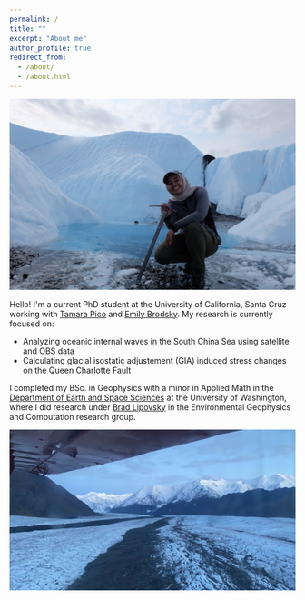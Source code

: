 ```yaml
---
permalink: /
title: ""
excerpt: "About me"
author_profile: true
redirect_from: 
  - /about/
  - /about.html
---
```


![Image of me crouched down with an ice axe on the Matanuska Glacier](images/mat1.JPG)

Hello! I'm a current PhD student at the University of California, Santa Cruz working with [Tamara Pico]([url](https://tamarapico.github.io/)) and [Emily Brodsky]([url](https://seismo.sites.ucsc.edu/emily-brodsky/)). 
My research is currently focused on:

- Analyzing oceanic internal waves in the South China Sea using satellite and OBS data
- Calculating glacial isostatic adjustement (GIA) induced stress changes on the Queen Charlotte Fault

I completed my BSc. in Geophysics with a minor in Applied Math in the [Department of Earth and Space Sciences](https://www.ess.washington.edu/) at the University of Washington, where I did research under [Brad Lipovsky](https://bradlipovsky.github.io/) in the Environmental Geophysics and Computation research group.

![Image of me crouched down with an ice axe on the Matanuska Glacier](images/mat2.JPG)

